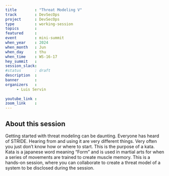 ```yaml
---
title        : "Threat Modeling V"
track        : DevSecOps
project      : DevSecOps
type         : working-session
topics       : 
featured     :
event        : mini-summit
when_year    : 2024
when_month   : Jun
when_day     : thu
when_time    : WS-16-17
hey_summit   : 
session_slack:
#status      : draft
description  :
banner       : 
organizers   :
     - Luis Servin
    
youtube_link : 
zoom_link    : 
---
```


## About this session

Getting started with threat modeling can be daunting. Everyone has heard of STRIDE. Hearing from and using it are very different things. Very often you just don’t know how or where to start. This is the purpose of a kata. Kata is a japanese word meaning “Form” and is used in martial arts for when a series of movements are trained to create muscle memory. This is a hands-on session, where you can collaborate to create a threat model of a system to be disclosed during the session.
